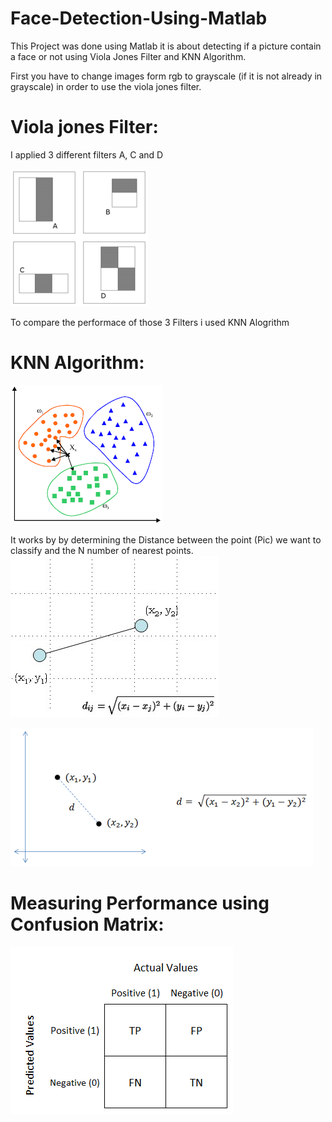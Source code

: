 # Face-Detection-Using-Matlab
This Project was done using Matlab it is about detecting if a picture contain a face or not using Viola Jones Filter and KNN Algorithm.

First you have to change images form rgb to grayscale (if it is not already in grayscale) in order to use the viola jones filter.

# Viola jones Filter:

I applied 3 different filters A, C and D

![](Images/220px-Prm_VJ_fig1_featureTypesWithAlpha.png)

To compare the performace of those 3 Filters i used KNN Alogrithm

# KNN Algorithm:
![](Images/screenshot.gif)


It works by by determining the Distance between the point (Pic) we want to classify and the N number of nearest points.
![](Images/distance.jpg)


![](Images/2d_euclidean_distance_illustration.png)


# Measuring Performance using Confusion Matrix:
![](Images/1*g5zpskPaxO8uSl0OWT4NTQ.png)
